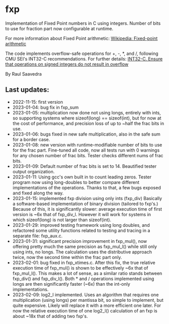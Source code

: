 # fxp
Implementation of Fixed Point numbers in C using integers. Number of bits
to use for fraction part now configurable at runtime.

For more information about Fixed Point arithmetic:
[Wikipedia: Fixed-point arithmetic](https://en.wikipedia.org/wiki/Fixed-point_arithmetic)

The code implements overflow-safe operations for +, -, *, and /,
following CMU SEI's INT32-C recommendations. For further details:
[INT32-C. Ensure that operations on signed integers do not result in overflow](https://wiki.sei.cmu.edu/confluence/display/c/INT32-C.+Ensure+that+operations+on+signed+integers+do+not+result+in+overflow)


By Raul Saavedra

## Last updates:
- 2022-11-15: first version
- 2023-01-04: bug fix in fxp_sum
- 2023-01-05: multiplication now done not using longs, entirely with ints, so
supporting systems where sizeof(long) == sizeof(int), but for now at the
cost of performance, and precision loss of up to ~half the frac bits in use.
- 2023-01-06: bugs fixed in new safe multiplication, also in the safe sum for a
border case.
- 2023-01-08: new version with runtime-modifiable number of bits to use for
the frac part. Fine-tuned all code, now all tests run with 0 warnings for
any chosen number of frac bits. Tester checks different nums of frac bits.
- 2023-01-09: Default number of frac bits is set to 14.
Beautified tester output organization.
- 2023-01-11: Using gcc's own built in to count leading zeros.
Tester program now using long-doubles to better compare
different implementations of the operations. Thanks to that, a few bugs
exposed and fixed along the way.
- 2023-01-15: implemented fxp division using only ints (fxp_div)
Basically a software-based implementation of binary division
(tailored to fxp's.) Because of this, it is significantly slower:
average execution time of first version is ~6x that of fxp_div_l.
However it will work for systems in which sizeof(long) is not larger
than sizeof(int).
- 2023-01-29: improved testing framework using long doubles, and
refactored some utility functions related to testing and tracing
in a separate file: fxp_aux.c.
- 2023-01-31: significant precision improvement in fxp_mul(),
now offering pretty much the same precision as fxp_mul_l() while
still only using ints, no longs. The calculation uses the
distributive approach twice, now the second time within the frac
part only.
- 2023-02-01: bug fixed in fxp_xtimes.c. After this fix,
the true relative execution time of fxp_mul() is shown to be
effectively ~6x that of fxp_mul_l(). This makes a lot of sense,
as a similar ratio stands between fxp_div() and fxp_div_l().
Both * and / operations implemented using longs are then
significantly faster (~6x) than the int-only implementations.
- 2023-02-09: log2_l implemented. Uses an algorithm that requires
one multiplication (using longs) per mantissa bit, so simple to
implement, but quite expensive. Likely will replace it with a more
efficient one later. For now the relative execution time of one
log2_l() calculation of an fxp is about ~18x that of adding two fxp's.
